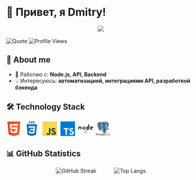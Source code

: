 # 👋 Привет, я Dmitry!
<div id="header" align="center">
  <img src="https://media.giphy.com/media/M9gbBd9nbDrOTu1Mqx/giphy.gif" width="100"/>
</div>

  ![Quote](https://quotes-github-readme.vercel.app/api?type=horizontal&theme=radical)
  ![Profile Views](https://komarev.com/ghpvc/?username=RuDimka&color=brightgreen)

 ## 🚀 About me<br>
- 🔭 Работаю с: **Node.js, API, Backend**<br>
- 💡 Интересуюсь: **автоматизацией, интеграциями API, разработкой бэкенда**<br>
<!-- - 📫 Как связаться: [Telegram](https://t.me/yourusername) | [Email](mailto:your@email.com) -->

## 🛠 Technology Stack
<div>
  <img src="https://github.com/devicons/devicon/blob/master/icons/html5/html5-original.svg" title="HTML5" alt="HTML" width="40" height="40"/>&nbsp;
  <img src="https://github.com/devicons/devicon/blob/master/icons/css3/css3-plain-wordmark.svg"  title="CSS3" alt="CSS" width="40" height="40"/>&nbsp;
  <img src="https://github.com/devicons/devicon/blob/master/icons/javascript/javascript-original.svg" title="JavaScript" alt="JavaScript" width="40" height="40"/>&nbsp;
  <img src="https://github.com/devicons/devicon/blob/master/icons/typescript/typescript-original.svg" title="TypeScript" alt="JavaScript" width="40" height="40"/>&nbsp;
  <img src="https://github.com/devicons/devicon/blob/master/icons/nodejs/nodejs-original-wordmark.svg" title="NodeJS" alt="NodeJS" width="40" height="40"/>&nbsp;
  <img src="https://github.com/devicons/devicon/blob/master/icons/postgresql/postgresql-original-wordmark.svg" title="NodeJS" alt="PostgeSQL" width="40" height="40"/>&nbsp;

## 📊 GitHub Statistics
<div align="center">
    <img align="top" src="https://github-readme-streak-stats.herokuapp.com?user=RuDimka&theme=radical" alt="GitHub Streak" width="400"/>
    &nbsp;&nbsp;&nbsp;&nbsp;&nbsp;&nbsp;&nbsp;&nbsp;&nbsp;&nbsp;
    <img align="top" src="https://github-readme-stats.vercel.app/api/top-langs/?username=RuDimka&layout=compact&theme=radical" alt="Top Langs" width="350"/>
</div>
